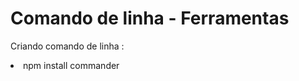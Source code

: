 <h1> Comando de linha - Ferramentas </h1>

<p>
 Criando comando de linha :

<li> npm install commander

</p>

